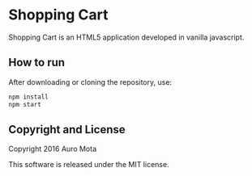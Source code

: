 # Shopping Cart
Shopping Cart is an HTML5 application developed in vanilla javascript.

## How to run
After downloading or cloning the repository, use:
```bash
npm install
npm start
```

## Copyright and License
Copyright 2016 Auro Mota

This software is released under the MIT license.
